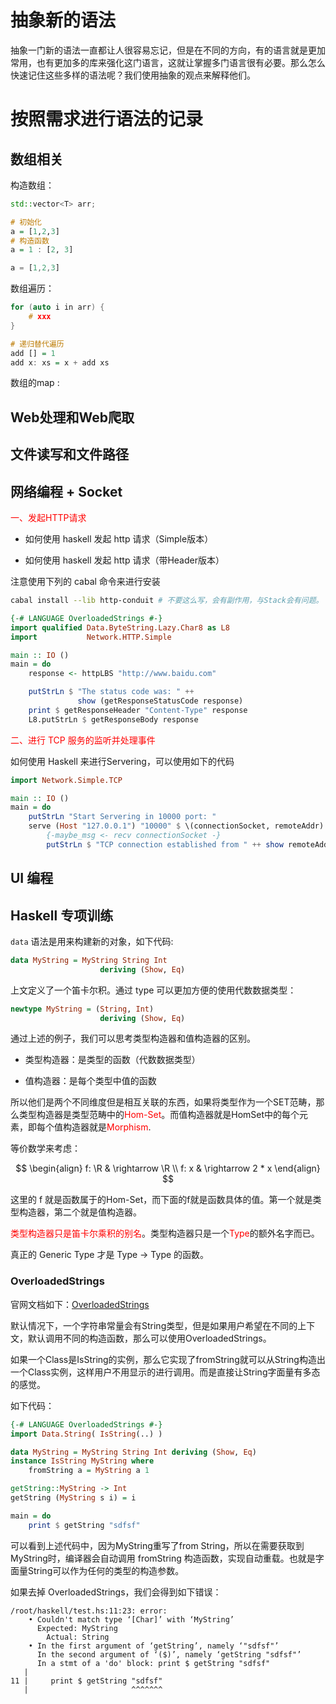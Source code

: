 # 抽象新的语法

抽象一门新的语法一直都让人很容易忘记，但是在不同的方向，有的语言就是更加常用，也有更加多的库来强化这门语言，这就让掌握多门语言很有必要。那么怎么快速记住这些多样的语法呢？我们使用抽象的观点来解释他们。

# 按照需求进行语法的记录

## 数组相关

构造数组：

``` C++
std::vector<T> arr;
```

```haskell
# 初始化
a = [1,2,3] 
# 构造函数
a = 1 : [2, 3]
```

```javascript
a = [1,2,3]
```

数组遍历：

```C++
for (auto i in arr) {
    # xxx
}
```

```haskell
# 递归替代遍历
add [] = 1
add x: xs = x + add xs
```

数组的map : 


## Web处理和Web爬取


## 文件读写和文件路径


## 网络编程 + Socket

<font color='red'>一、发起HTTP请求</font>

- 如何使用 haskell 发起 http 请求（Simple版本）

- 如何使用 haskell 发起 http 请求（带Header版本）

注意使用下列的 cabal 命令来进行安装
 
```bash
cabal install --lib http-conduit # 不要这么写，会有副作用，与Stack会有问题。
```

```haskell
{-# LANGUAGE OverloadedStrings #-}
import qualified Data.ByteString.Lazy.Char8 as L8
import           Network.HTTP.Simple

main :: IO ()
main = do
    response <- httpLBS "http://www.baidu.com"

    putStrLn $ "The status code was: " ++
               show (getResponseStatusCode response)
    print $ getResponseHeader "Content-Type" response
    L8.putStrLn $ getResponseBody response
```

<font color='red'>二、进行 TCP 服务的监听并处理事件</font>

如何使用 Haskell 来进行Servering，可以使用如下的代码
```haskell
import Network.Simple.TCP

main :: IO ()
main = do 
    putStrLn "Start Servering in 10000 port: "
    serve (Host "127.0.0.1") "10000" $ \(connectionSocket, remoteAddr) -> do
        {-maybe_msg <- recv connectionSocket -}
        putStrLn $ "TCP connection established from " ++ show remoteAddr
```


## UI 编程

## Haskell 专项训练

`data` 语法是用来构建新的对象，如下代码: 

```haskell
data MyString = MyString String Int 
                    deriving (Show, Eq)

```
上文定义了一个笛卡尔积。通过 type 可以更加方便的使用代数数据类型：
```haskell
newtype MyString = (String, Int)
                    deriving (Show, Eq)

```
通过上述的例子，我们可以思考类型构造器和值构造器的区别。

- 类型构造器：是类型的函数（代数数据类型）

- 值构造器：是每个类型中值的函数

所以他们是两个不同维度但是相互关联的东西，如果将类型作为一个SET范畴，那么类型构造器是类型范畴中的<font color='red'>Hom-Set</font>。而值构造器就是HomSet中的每个元素，即每个值构造器就是<font color='red'>Morphism</font>. 

等价数学来考虑：

$$
\begin{align}
    f: \R & \rightarrow \R \\
    f: x  & \rightarrow 2 * x
\end{align}
$$

这里的 f 就是函数属于的Hom-Set，而下面的f就是函数具体的值。第一个就是类型构造器，第二个就是值构造器。

<font color='red'>类型构造器只是笛卡尔乘积的别名</font>。类型构造器只是一个<font color='red'>Type</font>的额外名字而已。

真正的 Generic Type 才是 Type -> Type 的函数。


### OverloadedStrings

官网文档如下：[OverloadedStrings](https://ghc.gitlab.haskell.org/ghc/doc/users_guide/exts/overloaded_strings.html#extension-OverloadedStrings)

默认情况下，一个字符串常量会有String类型，但是如果用户希望在不同的上下文，默认调用不同的构造函数，那么可以使用OverloadedStrings。

如果一个Class是IsString的实例，那么它实现了fromString就可以从String构造出一个Class实例，这样用户不用显示的进行调用。而是直接让String字面量有多态的感觉。

如下代码：

```haskell
{-# LANGUAGE OverloadedStrings #-}
import Data.String( IsString(..) )

data MyString = MyString String Int deriving (Show, Eq)
instance IsString MyString where
    fromString a = MyString a 1

getString::MyString -> Int
getString (MyString s i) = i

main = do 
    print $ getString "sdfsf"
```
可以看到上述代码中，因为MyString重写了from String，所以在需要获取到 MyString时，编译器会自动调用 fromString 构造函数，实现自动重载。也就是字面量String可以作为任何的类型的构造参数。

如果去掉 OverloadedStrings，我们会得到如下错误：

```log
/root/haskell/test.hs:11:23: error:
    • Couldn't match type ‘[Char]’ with ‘MyString’
      Expected: MyString
        Actual: String
    • In the first argument of ‘getString’, namely ‘"sdfsf"’
      In the second argument of ‘($)’, namely ‘getString "sdfsf"’
      In a stmt of a 'do' block: print $ getString "sdfsf"
   |
11 |     print $ getString "sdfsf"
   |                       ^^^^^^^

```

